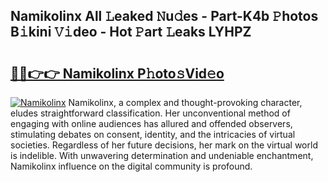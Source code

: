 ## Namikolinx All 𝙻eaked 𝙽u𝚍es - Part-K4b 𝙿hotos B𝚒kini 𝚅𝚒deo - Hot 𝙿art 𝙻eaks LYHPZ

# <h2><a href="http://ld04f0y.urlbe.top/?page=Namikolinx">🔗🔗👉👉 Namikolinx P𝚑oto𝚜Vid𝚎o</a></h2>

[![Namikolinx](https://i.imgur.com/eBuTRDB.gif)](http://ld04f0y.urlbe.top/?page=Namikolinx)
Namikolinx, a complex and thought-provoking character, eludes straightforward classification. Her unconventional method of engaging with online audiences has allured and offended observers, stimulating debates on consent, identity, and the intricacies of virtual societies. Regardless of her future decisions, her mark on the virtual world is indelible. With unwavering determination and undeniable enchantment, Namikolinx influence on the digital community is profound.
